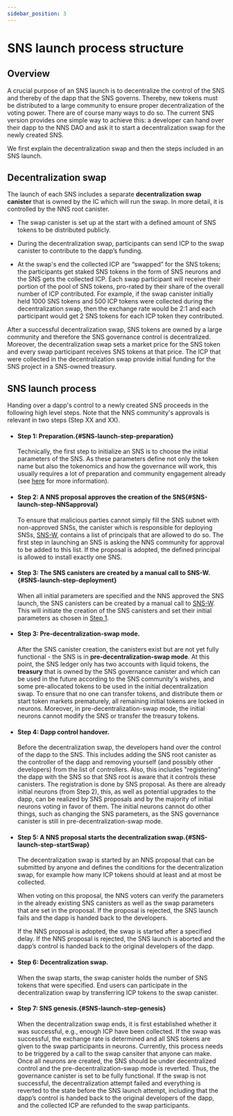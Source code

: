 ```yaml
---
sidebar_position: 3
---
```

# SNS launch process structure

## Overview

A crucial purpose of an SNS launch is to decentralize the control of the SNS and thereby of
the dapp that the SNS governs.
Thereby, new tokens must be distributed to a large community to ensure
proper decentralization of the voting power. There are of course many ways to do so.
The current SNS version provides one simple way to achieve this:
a developer can hand over their dapp to the NNS DAO and ask it to start a decentralization
swap for the newly created SNS.

We first explain the decentralization swap and then the steps included in an SNS launch.

## Decentralization swap

The launch of each SNS includes a separate **decentralization swap canister** that 
is owned by the IC which will run the swap.
In more detail, it is controlled by the NNS root canister.

* The swap canister is set up at the start with a defined amount of SNS tokens to be
  distributed publicly.

* During the decentralization swap, participants can send ICP to the swap canister
  to contribute to the dapp’s funding.

* At the swap's end the collected ICP are “swapped” for the SNS tokens; the
  participants get staked SNS tokens in the form of SNS neurons and the SNS gets the
  collected ICP. Each swap participant will receive their portion of the pool of SNS
  tokens, pro-rated by their share of the overall number of ICP contributed. 
  For example, if the swap canister initially held 1000 SNS tokens and 500 ICP tokens
  were collected during the decentralization swap, then the exchange rate would be 2:1
  and each participant would get 2 SNS tokens for each ICP token they contributed.

After a successful decentralization swap, SNS tokens are owned by a large
community and therefore the SNS governance control is decentralized.
Moreover, the decentralization swap sets a market price for the SNS token and
every swap participant receives SNS tokens at that price.
The ICP that were collected in the decentralization swap provide initial
funding for the SNS project in a SNS-owned treasury.


## SNS launch process
Handing over a dapp's control to a newly created SNS proceeds in the following high level steps.
Note that the NNS community's approvals is relevant in two steps (Step XX and XX).

- #### Step 1: Preparation.{#SNS-launch-step-preparation}
  Technically, the first step to initialize an SNS is to choose the initial parameters of the SNS.
  As these parameters define not only the token name but also the tokenomics and how the governance
  will work, this usually requires a lot of preparation and community engagement already
  (see [here](../tokenomics/sns-checklist.md) for more information).

- #### Step 2: A NNS proposal approves the creation of the SNS{#SNS-launch-step-NNSapproval}
  To ensure that malicious parties cannot simply fill the SNS subnet with non-approved SNSs, the
  canister which is responsible for deploying SNSs, [SNS-W](../introduction/sns-architecture.md#SNS-W), 
  contains a list of principals that are allowed to do so.
  The first step in launching an SNS is asking the NNS community for approval to be added to
  this list. 
  If the proposal is adopted, the defined principal is allowed to install exactly one SNS.

- #### Step 3: The SNS canisters are created by a manual call to SNS-W.{#SNS-launch-step-deployment} 
  When all initial parameters are specified and the NNS approved the SNS launch,
  the SNS canisters can be created by a manual call to [SNS-W](../introduction/sns-architecture.md#SNS-W).
  This will initiate the creation of the SNS canisters and set their initial parameters as
  chosen in [Step 1](#SNS-launch-step-preparation).

- #### Step 3: Pre-decentralization-swap mode.
  After the SNS canister creation, the canisters exist but are not yet
  fully functional - the SNS is in **pre-decentralization-swap mode**.
  At this point, the SNS ledger only has two accounts with
  liquid tokens, the **treasury**
  that is owned by the SNS governance canister and which
  can be used in the future according
  to the SNS community's wishes, and some pre-allocated tokens to be used in the initial
  decentralization swap.
  To ensure that no one can transfer tokens, and distribute
  them or start token markets
  prematurely, all remaining initial tokens are locked in neurons.
  Moreover, in pre-decentralization-swap mode,
  the initial neurons cannot modify the SNS or
  transfer the treasury tokens.

- #### Step 4: Dapp control handover.
  Before the decentralization swap,
  the developers hand over the control of the dapp to the SNS.
  This includes adding the SNS root canister as the controller of the dapp and removing
  yourself (and possibly other developers) from the list of
  controllers. Also, this
  includes "registering" the dapp with the SNS so that SNS
  root is aware that it controls
  these canisters.
  The registration is done by SNS proposal.
  As there are already initial neurons (from Step 2), this,
  as well as potential upgrades
  to the dapp, can be realized by SNS proposals and by the
  majority of
  initial neurons voting in favor of them.
  The initial neurons cannot do other things, such as changing
  the SNS  parameters, as the SNS governance canister is still in
  pre-decentralization-swap mode.

- #### Step 5: A NNS proposal starts the decentralization swap.{#SNS-launch-step-startSwap}
  The decentralization swap
  is started by an NNS proposal that can be submitted by
  anyone and defines the conditions for the
  decentralization swap, for example
  how many ICP tokens should at least and at most be collected.

  When voting on this proposal, the NNS voters can verify the parameters in the already
  existing SNS canisters as well as the swap parameters that are set in the proposal.
  If the proposal is rejected, the SNS launch fails and the dapp is handed back to the
  developers.
  
  If the NNS proposal is adopted, the swap is started after a specified delay. 
  If the NNS proposal is rejected, the SNS launch is aborted and the dapp’s control is handed
  back to the original developers of the dapp.
  
- #### Step 6: Decentralization swap.
  When the swap starts, the swap canister holds the number
  of SNS tokens that were specified. End users can
  participate in the decentralization swap by transferring ICP tokens to the
  swap canister.

- #### Step 7: SNS genesis.{#SNS-launch-step-genesis}
  When the decentralization swap ends, it is first established whether
  it was successful, e.g., enough ICP have been collected. If the swap was successful,
  the exchange rate is determined and all SNS tokens are given to the swap participants in
  neurons. 
  Currently, this process needs to be triggered by a call to the swap cansiter that anyone
  can make.
  Once all neurons are created, the SNS should be under decentralized control
  and the pre-decentralization-swap mode is reverted.
  Thus, the governance canister is set to be fully functional.
  If the swap is not successful, the decentralization attempt failed and everything
  is reverted to the state before the SNS launch attempt, including that the dapp’s control
  is handed back to the original developers of the dapp, and the
  collected ICP are refunded to the swap participants.




